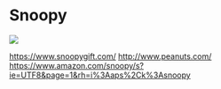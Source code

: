 # Snoopy

![](https://snoopygift.com/UserDefinedImages/banner.png)

https://www.snoopygift.com/
http://www.peanuts.com/
https://www.amazon.com/snoopy/s?ie=UTF8&page=1&rh=i%3Aaps%2Ck%3Asnoopy

